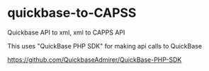 # quickbase-to-CAPSS
Quickbase API to xml, xml to CAPPS API

This uses "QuickBase PHP SDK" for making api calls to QuickBase

https://github.com/QuickbaseAdmirer/QuickBase-PHP-SDK
